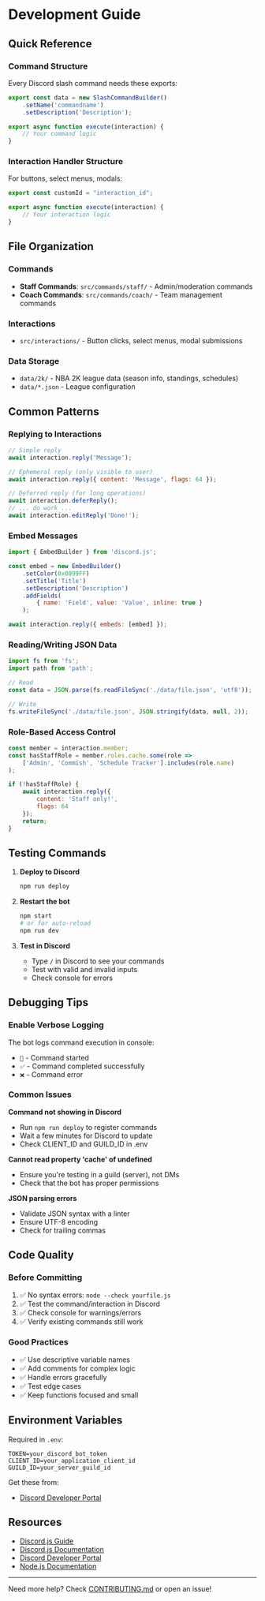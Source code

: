 # Development Guide

## Quick Reference

### Command Structure

Every Discord slash command needs these exports:

```javascript
export const data = new SlashCommandBuilder()
    .setName('commandname')
    .setDescription('Description');

export async function execute(interaction) {
    // Your command logic
}
```

### Interaction Handler Structure

For buttons, select menus, modals:

```javascript
export const customId = "interaction_id";

export async function execute(interaction) {
    // Your interaction logic
}
```

## File Organization

### Commands
- **Staff Commands**: `src/commands/staff/` - Admin/moderation commands
- **Coach Commands**: `src/commands/coach/` - Team management commands

### Interactions
- `src/interactions/` - Button clicks, select menus, modal submissions

### Data Storage
- `data/2k/` - NBA 2K league data (season info, standings, schedules)
- `data/*.json` - League configuration

## Common Patterns

### Replying to Interactions

```javascript
// Simple reply
await interaction.reply('Message');

// Ephemeral reply (only visible to user)
await interaction.reply({ content: 'Message', flags: 64 });

// Deferred reply (for long operations)
await interaction.deferReply();
// ... do work ...
await interaction.editReply('Done!');
```

### Embed Messages

```javascript
import { EmbedBuilder } from 'discord.js';

const embed = new EmbedBuilder()
    .setColor(0x0099FF)
    .setTitle('Title')
    .setDescription('Description')
    .addFields(
        { name: 'Field', value: 'Value', inline: true }
    );

await interaction.reply({ embeds: [embed] });
```

### Reading/Writing JSON Data

```javascript
import fs from 'fs';
import path from 'path';

// Read
const data = JSON.parse(fs.readFileSync('./data/file.json', 'utf8'));

// Write
fs.writeFileSync('./data/file.json', JSON.stringify(data, null, 2));
```

### Role-Based Access Control

```javascript
const member = interaction.member;
const hasStaffRole = member.roles.cache.some(role => 
    ['Admin', 'Commish', 'Schedule Tracker'].includes(role.name)
);

if (!hasStaffRole) {
    await interaction.reply({ 
        content: 'Staff only!', 
        flags: 64 
    });
    return;
}
```

## Testing Commands

1. **Deploy to Discord**
   ```bash
   npm run deploy
   ```

2. **Restart the bot**
   ```bash
   npm start
   # or for auto-reload
   npm run dev
   ```

3. **Test in Discord**
   - Type `/` in Discord to see your commands
   - Test with valid and invalid inputs
   - Check console for errors

## Debugging Tips

### Enable Verbose Logging
The bot logs command execution in console:
- `🔄` - Command started
- `✅` - Command completed successfully
- `❌` - Command error

### Common Issues

**Command not showing in Discord**
- Run `npm run deploy` to register commands
- Wait a few minutes for Discord to update
- Check CLIENT_ID and GUILD_ID in .env

**Cannot read property 'cache' of undefined**
- Ensure you're testing in a guild (server), not DMs
- Check that the bot has proper permissions

**JSON parsing errors**
- Validate JSON syntax with a linter
- Ensure UTF-8 encoding
- Check for trailing commas

## Code Quality

### Before Committing
1. ✅ No syntax errors: `node --check yourfile.js`
2. ✅ Test the command/interaction in Discord
3. ✅ Check console for warnings/errors
4. ✅ Verify existing commands still work

### Good Practices
- ✅ Use descriptive variable names
- ✅ Add comments for complex logic
- ✅ Handle errors gracefully
- ✅ Test edge cases
- ✅ Keep functions focused and small

## Environment Variables

Required in `.env`:
```
TOKEN=your_discord_bot_token
CLIENT_ID=your_application_client_id
GUILD_ID=your_server_guild_id
```

Get these from:
- [Discord Developer Portal](https://discord.com/developers/applications)

## Resources

- [Discord.js Guide](https://discordjs.guide/)
- [Discord.js Documentation](https://discord.js.org/)
- [Discord Developer Portal](https://discord.com/developers/docs/)
- [Node.js Documentation](https://nodejs.org/docs/)

---

Need more help? Check [CONTRIBUTING.md](../CONTRIBUTING.md) or open an issue!
